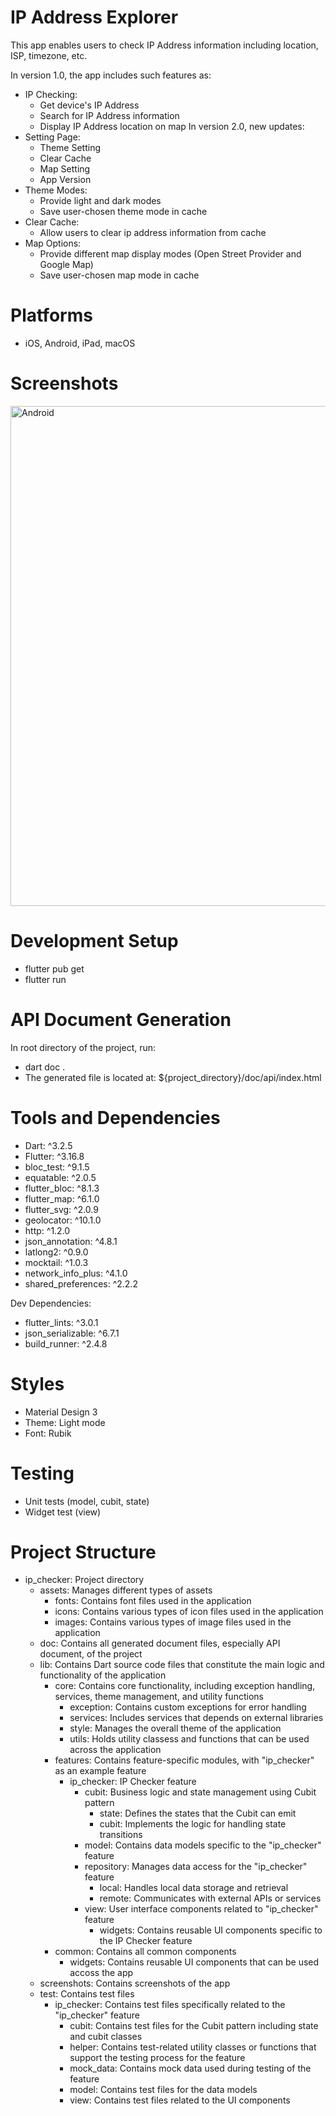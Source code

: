# IP Address Explorer

This app enables users to check IP Address information including location, ISP, timezone, etc.

In version 1.0, the app includes such features as:
- IP Checking:
    - Get device's IP Address
    - Search for IP Address information
    - Display IP Address location on map
In version 2.0, new updates:
- Setting Page:
    - Theme Setting
    - Clear Cache
    - Map Setting
    - App Version
- Theme Modes:
    - Provide light and dark modes
    - Save user-chosen theme mode in cache
- Clear Cache:
    - Allow users to clear ip address information from cache
- Map Options:
    - Provide different map display modes (Open Street Provider and Google Map)
    - Save user-chosen map mode in cache

# Platforms
- iOS, Android, iPad, macOS

# Screenshots
<img width="800" alt="Android" src="https://github.com/sangvaleap/app-flutter-ip-address-explorer/assets/86506519/d47d72a9-a1f1-4b2f-8df8-4007370afe45">

# Development Setup
- flutter pub get
- flutter run

# API Document Generation
In root directory of the project, run: 
- dart doc . 
- The generated file is located at: ${project_directory}/doc/api/index.html

# Tools and Dependencies
- Dart: ^3.2.5
- Flutter: ^3.16.8
- bloc_test: ^9.1.5
- equatable: ^2.0.5
- flutter_bloc: ^8.1.3
- flutter_map: ^6.1.0
- flutter_svg: ^2.0.9
- geolocator: ^10.1.0
- http: ^1.2.0
- json_annotation: ^4.8.1
- latlong2: ^0.9.0
- mocktail: ^1.0.3
- network_info_plus: ^4.1.0
- shared_preferences: ^2.2.2

Dev Dependencies:
- flutter_lints: ^3.0.1
- json_serializable: ^6.7.1
- build_runner: ^2.4.8

# Styles
- Material Design 3
- Theme: Light mode
- Font: Rubik

# Testing
- Unit tests (model, cubit, state)
- Widget test (view)

# Project Structure
- ip_checker: Project directory
    - assets: Manages different types of assets
        - fonts: Contains font files used in the application
        - icons: Contains various types of icon files used in the application
        - images: Contains various types of image files used in the application
    - doc: Contains all generated document files, especially API document, of the project
    - lib: Contains Dart source code files that constitute the main logic and functionality of the application
        - core: Contains core functionality, including exception handling, services, theme management, and utility functions
            - exception: Contains custom exceptions for error handling
            - services: Includes services that depends on external libraries
            - style: Manages the overall theme of the application
            - utils: Holds utility classess and functions that can be used across the application
        - features: Contains feature-specific modules, with "ip_checker" as an example feature
            - ip_checker: IP Checker feature
                - cubit: Business logic and state management using Cubit pattern
                    - state: Defines the states that the Cubit can emit
                    - cubit: Implements the logic for handling state transitions
                - model: Contains data models specific to the "ip_checker" feature
                - repository: Manages data access for the "ip_checker" feature
                    - local: Handles local data storage and retrieval
                    - remote: Communicates with external APIs or services
                - view: User interface components related to "ip_checker" feature
                    - widgets: Contains reusable UI components specific to the IP Checker feature
        - common: Contains all common components
            - widgets: Contains reusable UI components that can be used accoss the app
    - screenshots: Contains screenshots of the app
    - test: Contains test files
        - ip_checker: Contains test files specifically related to the "ip_checker" feature
            - cubit: Contains test files for the Cubit pattern including state and cubit classes
            - helper: Contains test-related utility classes or functions that support the testing process for the feature
            - mock_data: Contains mock data used during testing of the feature
            - model: Contains test files for the data models
            - view: Contains test files related to the UI components

